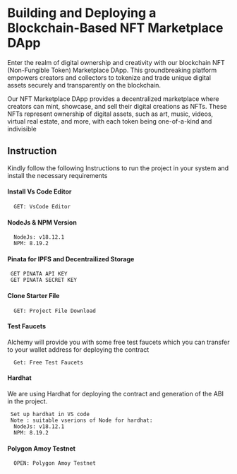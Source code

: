 # Building and Deploying a Blockchain-Based NFT Marketplace DApp

Enter the realm of digital ownership and creativity with our blockchain NFT (Non-Fungible Token) Marketplace DApp. This groundbreaking platform empowers creators and collectors to tokenize and trade unique digital assets securely and transparently on the blockchain.

Our NFT Marketplace DApp provides a decentralized marketplace where creators can mint, showcase, and sell their digital creations as NFTs. These NFTs represent ownership of digital assets, such as art, music, videos, virtual real estate, and more, with each token being one-of-a-kind and indivisible


## Instruction

Kindly follow the following Instructions to run the project in your system and install the necessary requirements

#### Install Vs Code Editor

```https://code.visualstudio.com/download
  GET: VsCode Editor
```

#### NodeJs & NPM Version

```https://nodejs.org/en/download
  NodeJs: v18.12.1
  NPM: 8.19.2
```

#### Pinata for IPFS and Decentrailized Storage

```https://pinata.cloud
 GET PINATA API KEY
 GET PINATA SECRET KEY
```

#### Clone Starter File

```https://github.com/Andyprabhu/NFTopia_NFT_Marketplace.git
  GET: Project File Download
```

#### Test Faucets

Alchemy will provide you with some free test faucets which you can transfer to your wallet address for deploying the contract

```https://www.alchemy.com/faucets
  Get: Free Test Faucets
```

#### Hardhat

We are using Hardhat for deploying the contract and generation of the ABI in the project.

```https://hardhat.org/
 Set up hardhat in VS code
 Note : suitable vserions of Node for hardhat:
  NodeJs: v18.12.1
  NPM: 8.19.2
```

#### Polygon Amoy Testnet

```https://mumbai.polygonscan.com/
  OPEN: Polygon Amoy Testnet
```


